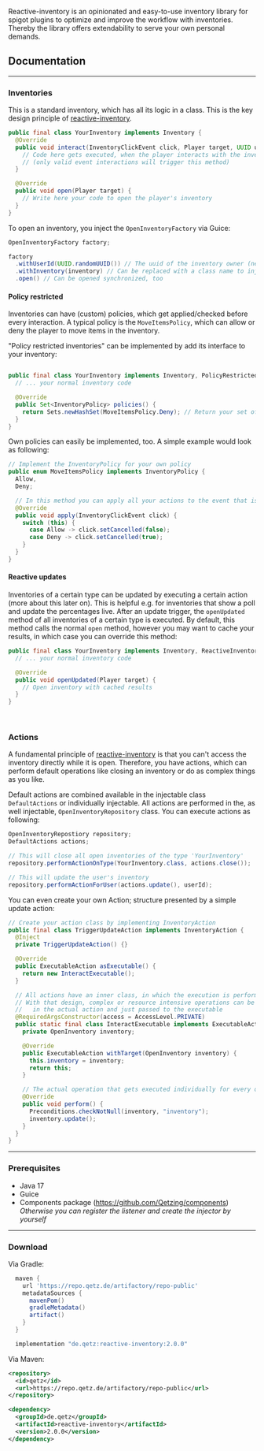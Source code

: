 Reactive-inventory is an opinionated and easy-to-use inventory library
for spigot plugins to optimize and improve the workflow with inventories. Thereby
the library offers extendability to serve your own personal demands.

## Documentation

<hr>

### Inventories

This is a standard inventory, which has all its logic in a class. This is the key
design principle of [reactive-inventory](https://github.com/Qetzing/reactive-inventory).

```java
public final class YourInventory implements Inventory {
  @Override
  public void interact(InventoryClickEvent click, Player target, UUID userId) {
    // Code here gets executed, when the player interacts with the inventory
    // (only valid event interactions will trigger this method)
  }

  @Override
  public void open(Player target) {
    // Write here your code to open the player's inventory
  }
}
```

To open an inventory, you inject the `OpenInventoryFactory` via Guice:

```java
OpenInventoryFactory factory;

factory
  .withUserId(UUID.randomUUID()) // The uuid of the inventory owner (needs to be a player)
  .withInventory(inventory) // Can be replaced with a class name to inject an inventory
  .open() // Can be opened synchronized, too

```

#### Policy restricted

Inventories can have (custom) policies, which get applied/checked before every
interaction. A typical policy is the `MoveItemsPolicy`, which can allow or deny
the player to move items in the inventory.

"Policy restricted inventories" can be implemented by add its interface
to your inventory:
```java

public final class YourInventory implements Inventory, PolicyRestrictedInventory {
  // ... your normal inventory code

  @Override
  public Set<InventoryPolicy> policies() {
    return Sets.newHashSet(MoveItemsPolicy.Deny); // Return your set of policies for your custom inventory
  }
}

```

Own policies can easily be implemented, too. A simple example would look as following:

```java
// Implement the InventoryPolicy for your own policy
public enum MoveItemsPolicy implements InventoryPolicy {
  Allow,
  Deny;

  // In this method you can apply all your actions to the event that is then passed to the inventory
  @Override
  public void apply(InventoryClickEvent click) {
    switch (this) {
      case Allow -> click.setCancelled(false);
      case Deny -> click.setCancelled(true);
    }
  }
}
```

#### Reactive updates

Inventories of a certain type can be updated by executing a certain action
(more about this later on). This is helpful e.g. for inventories that show a
poll and update the percentages live.
After an update trigger, the `openUpdated` method of
all inventories of a certain type is executed. By default, this method calls the
normal `open` method, however you may want to cache your results, in which case
you can override this method:

```java
public final class YourInventory implements Inventory, ReactiveInventory {
  // ... your normal inventory code

  @Override
  public void openUpdated(Player target) {
    // Open inventory with cached results
  }
}
```

<br>

### Actions

A fundamental principle of [reactive-inventory](https://github.com/Qetzing/reactive-inventory)
is that you can't access the inventory directly while it is open. Therefore, you
have actions, which can perform default operations like closing an inventory or
do as complex things as you like.

Default actions are combined available in the injectable class `DefaultActions`
or individually injectable. All actions are performed in the, as well injectable,
`OpenInventoryRepository` class. You can execute actions as following:


```java
OpenInventoryRepostiory repository;
DefaultActions actions;

// This will close all open inventories of the type 'YourInventory'
repository.performActionOnType(YourInventory.class, actions.close());

// This will update the user's inventory
repository.performActionForUser(actions.update(), userId);
```

You can even create your own Action; structure presented by a simple update action:

```java
// Create your action class by implementing InventoryAction
public final class TriggerUpdateAction implements InventoryAction {
  @Inject
  private TriggerUpdateAction() {}

  @Override
  public ExecutableAction asExecutable() {
    return new InteractExecutable();
  }

  // All actions have an inner class, in which the execution is performed later on.
  // With that design, complex or resource intensive operations can be executed
  //   in the actual action and just passed to the executable
  @RequiredArgsConstructor(access = AccessLevel.PRIVATE)
  public static final class InteractExecutable implements ExecutableAction {
    private OpenInventory inventory;

    @Override
    public ExecutableAction withTarget(OpenInventory inventory) {
      this.inventory = inventory;
      return this;
    }

    // The actual operation that gets executed individually for every open inventory
    @Override
    public void perform() {
      Preconditions.checkNotNull(inventory, "inventory");
      inventory.update();
    }
  }
}
```

<hr>

### Prerequisites

- Java 17
- Guice
- Components package (https://github.com/Qetzing/components)
  _Otherwise you can register the listener and create the injector by yourself_

<hr>

### Download

Via Gradle:

```groovy
  maven {
    url 'https://repo.qetz.de/artifactory/repo-public'
    metadataSources {
      mavenPom()
      gradleMetadata()
      artifact()
    }
  }
```

```groovy
  implementation "de.qetz:reactive-inventory:2.0.0"
```

Via Maven:

```xml
<repository>
  <id>qetz</id>
  <url>https://repo.qetz.de/artifactory/repo-public</url>
</repository>
```

```xml
<dependency>
  <groupId>de.qetz</groupId>
  <artifactId>reactive-inventory</artifactId>
  <version>2.0.0</version>
</dependency>
```